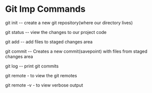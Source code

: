 # Git Imp Commands 

git init -- create a new git repository(where our directory lives)

git status -- view the changes to our project code

git add -- add files to staged changes area

git commit -- Creates a new commit(savepoint) with files from staged changes area

git log -- print git commits

git remote - to view the git remotes

git remote -v - to view verbose output

